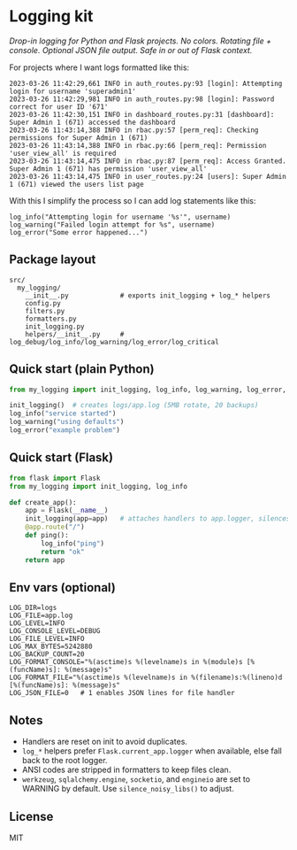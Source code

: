 # Logging kit

_Drop-in logging for Python and Flask projects. No colors. Rotating file + console. Optional JSON file output. Safe in or out of Flask context._

For projects where I want logs formatted like this: 
```
2023-03-26 11:42:29,661 INFO in auth_routes.py:93 [login]: Attempting login for username 'superadmin1'
2023-03-26 11:42:29,981 INFO in auth_routes.py:98 [login]: Password correct for user ID '671'
2023-03-26 11:42:30,151 INFO in dashboard_routes.py:31 [dashboard]: Super Admin 1 (671) accessed the dashboard
2023-03-26 11:43:14,388 INFO in rbac.py:57 [perm_req]: Checking permissions for Super Admin 1 (671)
2023-03-26 11:43:14,388 INFO in rbac.py:66 [perm_req]: Permission 'user_view_all' is required
2023-03-26 11:43:14,475 INFO in rbac.py:87 [perm_req]: Access Granted. Super Admin 1 (671) has permission 'user_view_all'
2023-03-26 11:43:14,475 INFO in user_routes.py:24 [users]: Super Admin 1 (671) viewed the users list page
```

With this I simplify the process so I can add log statements like this: 
```
log_info("Attempting login for username '%s'", username)
log_warning("Failed login attempt for %s", username)
log_error("Some error happened...")
```

## Package layout
```
src/
  my_logging/
    __init__.py             # exports init_logging + log_* helpers
    config.py
    filters.py
    formatters.py
    init_logging.py
    helpers/__init__.py     # log_debug/log_info/log_warning/log_error/log_critical
```

## Quick start (plain Python)
```python
from my_logging import init_logging, log_info, log_warning, log_error, log_critical

init_logging()  # creates logs/app.log (5MB rotate, 20 backups)
log_info("service started")
log_warning("using defaults")
log_error("example problem")
```

## Quick start (Flask)
```python
from flask import Flask
from my_logging import init_logging, log_info

def create_app():
    app = Flask(__name__)
    init_logging(app=app)   # attaches handlers to app.logger, silences noisy libs
    @app.route("/")
    def ping():
        log_info("ping")
        return "ok"
    return app
```

## Env vars (optional)
```
LOG_DIR=logs
LOG_FILE=app.log
LOG_LEVEL=INFO
LOG_CONSOLE_LEVEL=DEBUG
LOG_FILE_LEVEL=INFO
LOG_MAX_BYTES=5242880
LOG_BACKUP_COUNT=20
LOG_FORMAT_CONSOLE="%(asctime)s %(levelname)s in %(module)s [%(funcName)s]: %(message)s"
LOG_FORMAT_FILE="%(asctime)s %(levelname)s in %(filename)s:%(lineno)d [%(funcName)s]: %(message)s"
LOG_JSON_FILE=0   # 1 enables JSON lines for file handler
```

## Notes
- Handlers are reset on init to avoid duplicates.
- `log_*` helpers prefer `Flask.current_app.logger` when available, else fall back to the root logger.
- ANSI codes are stripped in formatters to keep files clean.
- `werkzeug`, `sqlalchemy.engine`, `socketio`, and `engineio` are set to WARNING by default. Use `silence_noisy_libs()` to adjust.

## License
MIT

